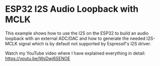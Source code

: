 # ESP32 I2S Audio Loopback with MCLK

This example shows how to use the I2S on the ESP32 to build an audio loopback with an external ADC/DAC and how to generate the needed I2S-MCLK signal which is by default not supported by Espressif's I2S driver.

Watch my YouTube video where I have explained everything in detail: https://youtu.be/WsDwj6SENOE
